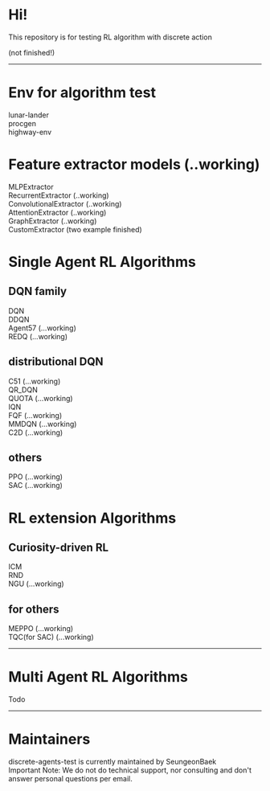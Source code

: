 # Hi!
This repository is for testing RL algorithm with discrete action

(not finished!)  

------------
# Env for algorithm test
lunar-lander  
procgen  
highway-env  

# Feature extractor models (..working)
MLPExtractor  
RecurrentExtractor (..working)  
ConvolutionalExtractor (..working)  
AttentionExtractor (..working)  
GraphExtractor (..working)  
CustomExtractor (two example finished)  

# Single Agent RL Algorithms
## DQN family
DQN  
DDQN  
Agent57 (...working)  
REDQ (...working)  

## distributional DQN
C51 (...working)  
QR_DQN  
QUOTA (...working)  
IQN  
FQF (...working)  
MMDQN (...working)  
C2D (...working)  

## others
PPO (...working)  
SAC (...working)  

# RL extension Algorithms
## Curiosity-driven RL
ICM  
RND  
NGU (...working)  

## for others
MEPPO (...working)  
TQC(for SAC) (...working)  

------------
# Multi Agent RL Algorithms
Todo

------------
# Maintainers
discrete-agents-test is currently maintained by SeungeonBaek  
Important Note: We do not do technical support, nor consulting and don't answer personal questions per email.  
